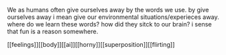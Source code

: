 We as humans often give ourselves away by the words we use. by give ourselves away i mean give our environmental situations/experieces away.
where do we learn these words? how did they sitck to our brain?
i sense that fun is a reason somewhere.

[[feelings]][[body]][[ai]][[horny]][[superposition]][[flirting]]